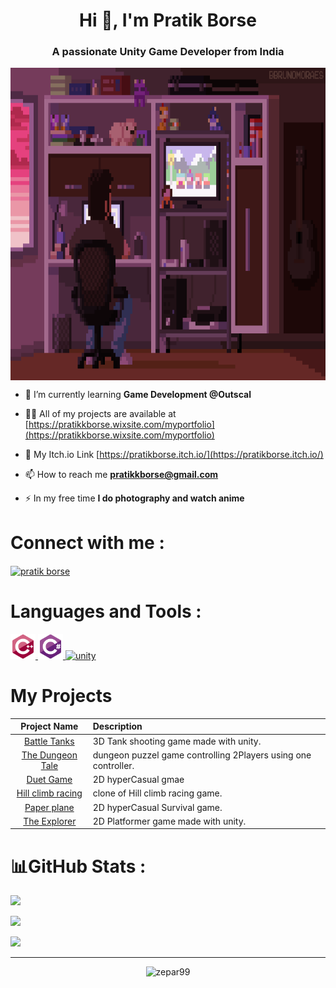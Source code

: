 <h1 align="center">Hi 👋, I'm Pratik Borse</h1>
<h3 align="center">A passionate Unity Game Developer from India</h3>

<p><img align ="center" alt = "gif" src="https://github.com/Zepar99/Zepar99/blob/main/Bedroom%20mood%20by%20bbrunomoraes%20on%20DeviantArt.gif" width="1080" height="500" /></p>

- 🌱 I’m currently learning **Game Development @Outscal**

- 👨‍💻 All of my projects are available at [https://pratikkborse.wixsite.com/myportfolio](https://pratikkborse.wixsite.com/myportfolio)

- 💬 My Itch.io Link [https://pratikborse.itch.io/](https://pratikborse.itch.io/)

- 📫 How to reach me  **pratikkborse@gmail.com**

- ⚡ In my free time  **I do photography and watch anime**


# Connect with me :
<a href="https://www.linkedin.com/in/pratikkailasborse/" target="blank"><img align="center" src="https://raw.githubusercontent.com/rahuldkjain/github-profile-readme-generator/master/src/images/icons/Social/linked-in-alt.svg" alt="pratik borse" height="40" width="40" /></a>
</p>


# Languages and Tools :
<p align="left"> <a href="https://www.w3schools.com/cpp/" target="_blank" rel="noreferrer"> <img src="https://raw.githubusercontent.com/devicons/devicon/master/icons/cplusplus/cplusplus-original.svg" alt="cplusplus" width="40" height="40"/> </a> <a href="https://www.w3schools.com/cs/" target="_blank" rel="noreferrer"> <img src="https://raw.githubusercontent.com/devicons/devicon/master/icons/csharp/csharp-original.svg" alt="csharp" width="40" height="40"/> </a> <a href="https://unity.com/" target="_blank" rel="noreferrer"> <img src="https://www.vectorlogo.zone/logos/unity3d/unity3d-icon.svg" alt="unity" width="40" height="40"/> </a> </p>

# My Projects
| Project Name      | Description | 
| :---:        |    :----   |  
| [Battle Tanks](https://github.com/Zepar99/Battle-Tank)     | 3D Tank shooting game made with unity. 
| [The Dungeon Tale](https://github.com/Zepar99/The-Dungeon-Tale)   | dungeon puzzel game controlling 2Players using one controller.
| [Duet Game](https://github.com/Zepar99/Duet-Game)     | 2D hyperCasual gmae 
| [Hill climb racing](https://github.com/Zepar99/Hill-Climb)     | clone of Hill climb racing game. 
| [Paper plane](https://github.com/Zepar99/Paper-Plane)     | 2D hyperCasual Survival game.
| [The Explorer](https://github.com/Zepar99/The-Explorer)     | 2D Platformer game made with unity.



# 📊GitHub Stats :
![](https://github-readme-stats.vercel.app/api?username=zepar99&theme=tokyonight&hide_border=false&include_all_commits=true&count_private=false)<br/>

![](https://github-readme-stats.vercel.app/api/top-langs/?username=zepar99&theme=tokyonight&hide_border=false&include_all_commits=true&count_private=false&layout=compact)

![](https://github-readme-streak-stats.herokuapp.com/?user=zepar99&theme=tokyonight&hide_border=false)<br/>

---
<p align="center"> <img src="https://komarev.com/ghpvc/?username=zepar99&label=Profile%20views&color=0e75b6&style=flat" alt="zepar99" /> </p>
